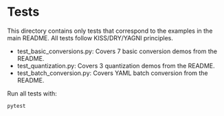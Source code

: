 # Tests

This directory contains only tests that correspond to the examples in the main README. All tests follow KISS/DRY/YAGNI principles.

- test_basic_conversions.py: Covers 7 basic conversion demos from the README.
- test_quantization.py: Covers 3 quantization demos from the README.
- test_batch_conversion.py: Covers YAML batch conversion from the README.

Run all tests with:

```sh
pytest
``` 